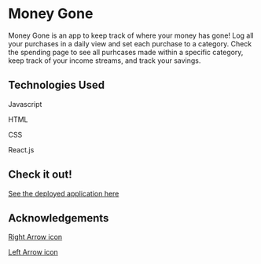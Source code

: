 # Money Gone

Money Gone is an app to keep track of where your money has gone! Log all your purchases in a daily view and set each purchase to a category. Check the spending page to see all purhcases made within a specific category, keep track of your income streams, and track your savings. 

## Technologies Used

Javascript

HTML

CSS

React.js

## Check it out!

<a href="">See the deployed application here</a>

## Acknowledgements

<a href="https://www.flaticon.com/free-icon-font/angle-right_3916949?term=right+arrow&related_id=3916949">Right Arrow icon</a>

<a href="https://www.flaticon.com/free-icon-font/angle-left_3916931?term=left+arrow&related_id=3916931">Left Arrow icon</a>
